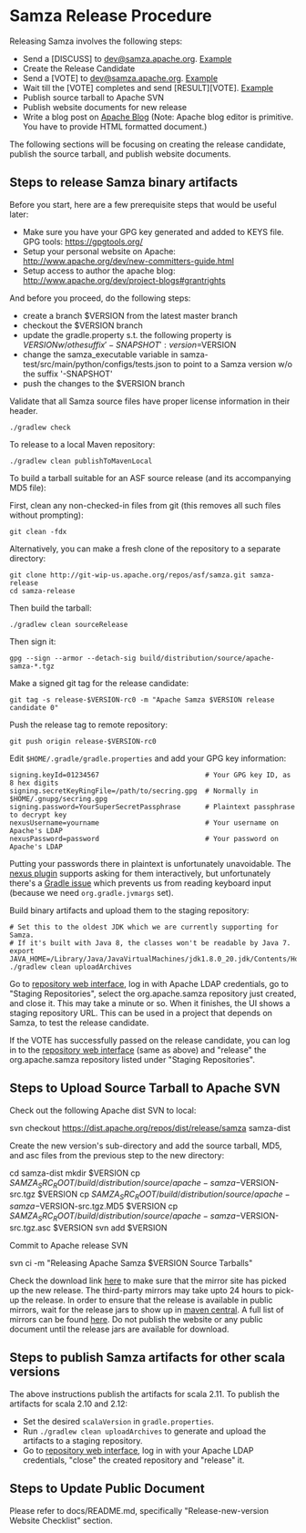 # Samza Release Procedure

Releasing Samza involves the following steps:

* Send a [DISCUSS] to dev@samza.apache.org. [Example](http://mail-archives.apache.org/mod_mbox/samza-dev/201503.mbox/%3CCABYbY7dsYAQo4_6qBvmUSOF37%2BUfsHRQ3dKOJV1qHJUTetKdAA%40mail.gmail.com%3E)
* Create the Release Candidate
* Send a [VOTE] to dev@samza.apache.org. [Example](http://mail-archives.apache.org/mod_mbox/samza-dev/201503.mbox/%3CCAOErhNQsehZ8iEXsP5saKgr9qjD%3DART7-2OCWJcCbXJko9FV4A%40mail.gmail.com%3E)
* Wait till the [VOTE] completes and send [RESULT][VOTE]. [Example](http://mail-archives.apache.org/mod_mbox/samza-dev/201412.mbox/%3CCADiKvVuAkgiR7-0VBYccez96xtfV6edavdy7xc%3Drg9GCftaEsg%40mail.gmail.com%3E)
* Publish source tarball to Apache SVN
* Publish website documents for new release
* Write a blog post on [Apache Blog](https://blogs.apache.org/samza/) (Note: Apache blog editor is primitive. You have to provide HTML formatted document.)

The following sections will be focusing on creating the release candidate, publish the source tarball, and publish website documents.

## Steps to release Samza binary artifacts

Before you start, here are a few prerequisite steps that would be useful later:

   * Make sure you have your GPG key generated and added to KEYS file. GPG tools: https://gpgtools.org/
   * Setup your personal website on Apache: http://www.apache.org/dev/new-committers-guide.html
   * Setup access to author the apache blog: http://www.apache.org/dev/project-blogs#grantrights

And before you proceed, do the following steps:

   * create a branch $VERSION from the latest master branch
   * checkout the $VERSION branch
   * update the gradle.property s.t. the following property is $VERSION w/o the suffix '-SNAPSHOT':
      version=$VERSION
   * change the samza_executable variable in samza-test/src/main/python/configs/tests.json to point to a Samza version w/o the suffix '-SNAPSHOT'
   * push the changes to the $VERSION branch

Validate that all Samza source files have proper license information in their header.

    ./gradlew check

To release to a local Maven repository:

    ./gradlew clean publishToMavenLocal

To build a tarball suitable for an ASF source release (and its accompanying MD5 file):

First, clean any non-checked-in files from git (this removes all such files without prompting):

    git clean -fdx

Alternatively, you can make a fresh clone of the repository to a separate directory:

    git clone http://git-wip-us.apache.org/repos/asf/samza.git samza-release
    cd samza-release

Then build the tarball:

    ./gradlew clean sourceRelease

Then sign it:

    gpg --sign --armor --detach-sig build/distribution/source/apache-samza-*.tgz

Make a signed git tag for the release candidate:

    git tag -s release-$VERSION-rc0 -m "Apache Samza $VERSION release candidate 0"

Push the release tag to remote repository:

    git push origin release-$VERSION-rc0

Edit `$HOME/.gradle/gradle.properties` and add your GPG key information:

    signing.keyId=01234567                          # Your GPG key ID, as 8 hex digits
    signing.secretKeyRingFile=/path/to/secring.gpg  # Normally in $HOME/.gnupg/secring.gpg
    signing.password=YourSuperSecretPassphrase      # Plaintext passphrase to decrypt key
    nexusUsername=yourname                          # Your username on Apache's LDAP
    nexusPassword=password                          # Your password on Apache's LDAP

Putting your passwords there in plaintext is unfortunately unavoidable. The
[nexus plugin](https://github.com/bmuschko/gradle-nexus-plugin) supports asking
for them interactively, but unfortunately there's a
[Gradle issue](http://issues.gradle.org/browse/GRADLE-2357) which prevents us
from reading keyboard input (because we need `org.gradle.jvmargs` set).

Build binary artifacts and upload them to the staging repository:

    # Set this to the oldest JDK which we are currently supporting for Samza.
    # If it's built with Java 8, the classes won't be readable by Java 7.
    export JAVA_HOME=/Library/Java/JavaVirtualMachines/jdk1.8.0_20.jdk/Contents/Home
    ./gradlew clean uploadArchives

Go to [repository web interface](https://repository.apache.org/), log in with
Apache LDAP credentials, go to "Staging Repositories", select the org.apache.samza
repository just created, and close it. This may take a minute or so. When it
finishes, the UI shows a staging repository URL. This can be used in a project
that depends on Samza, to test the release candidate.

If the VOTE has successfully passed on the release candidate, you can log in to the 
[repository web interface](https://repository.apache.org) (same as above) and "release" 
the org.apache.samza repository listed under "Staging Repositories".

## Steps to Upload Source Tarball to Apache SVN

Check out the following Apache dist SVN to local:

   svn checkout https://dist.apache.org/repos/dist/release/samza samza-dist

Create the new version's sub-directory and add the source tarball, MD5, and asc files from the 
previous step to the new directory:

   cd samza-dist
   mkdir $VERSION
   cp ${SAMZA_SRC_ROOT}/build/distribution/source/apache-samza-$VERSION-src.tgz $VERSION
   cp ${SAMZA_SRC_ROOT}/build/distribution/source/apache-samza-$VERSION-src.tgz.MD5 $VERSION
   cp ${SAMZA_SRC_ROOT}/build/distribution/source/apache-samza-$VERSION-src.tgz.asc $VERSION
   svn add $VERSION

Commit to Apache release SVN

   svn ci -m "Releasing Apache Samza $VERSION Source Tarballs"

Check the download link [here](http://www-us.apache.org/dist/samza/) to make sure that the mirror
site has picked up the new release. The third-party mirrors may take upto 24 hours to pick-up the release. 
In order to ensure that the release is available in public mirrors, wait for the release jars 
to show up in [maven central](http://search.maven.org/#search%7Cga%7C1%7Csamza). A full list of mirrors can be found [here](http://www.apache.org/dyn/closer.cgi).
Do not publish the website or any public document until the release jars are available for download.

## Steps to publish Samza artifacts for other scala versions
The above instructions publish the artifacts for scala 2.11. To publish the artifacts for scala 2.10 and 2.12:

* Set the desired `scalaVersion` in `gradle.properties`.
* Run `./gradlew clean uploadArchives` to generate and upload the artifacts to a staging repository.
* Go to [repository web interface](https://repository.apache.org/), log in with
your Apache LDAP credentials, "close" the created repository and "release" it.

## Steps to Update Public Document

Please refer to docs/README.md, specifically "Release-new-version Website Checklist" section. 
